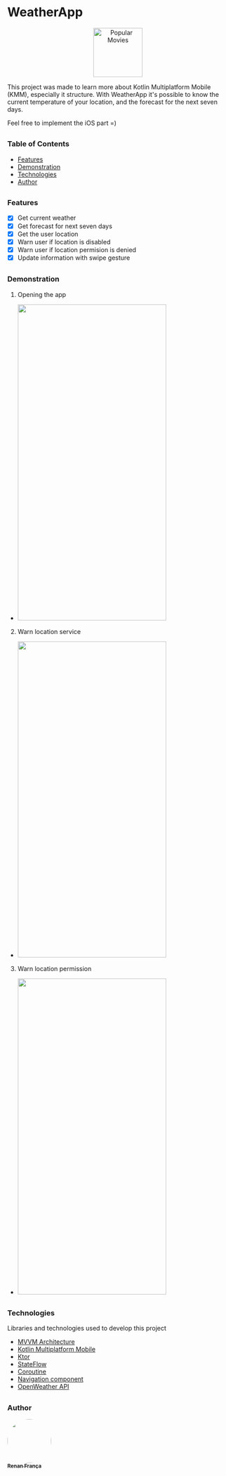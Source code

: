 # WeatherApp

<p align="center">
 <img  src="https://user-images.githubusercontent.com/54109228/121570632-69db8a80-c9f8-11eb-817f-211e5483989b.png" height="112" width="112" alt="Popular Movies" />
</p>

This project was made to learn more about Kotlin Multiplatform Mobile (KMM), especially it structure.
With WeatherApp it's possible to know the current temperature of your location, and the forecast for the next seven days.

Feel free to implement the iOS part =)

##
### Table of Contents

 - [Features](#features)
 - [Demonstration](#demonstration)
 - [Technologies](#technologies)
 - [Author](#author)

##
### Features

- [x] Get current weather
- [x] Get forecast for next seven days
- [x] Get the user location
- [x] Warn user if location is disabled 
- [x] Warn user if location permision is denied
- [x] Update information with swipe gesture

##
### Demonstration


1. Opening the app
- <img  src="https://user-images.githubusercontent.com/54109228/121579612-41f12480-ca02-11eb-9464-181e7303054a.gif" height="720" width="338" />

2. Warn location service
- <img src="https://user-images.githubusercontent.com/54109228/121579612-41f12480-ca02-11eb-9464-181e7303054a.gif" height="720" width="338" />

3. Warn location permission
- <img src="https://user-images.githubusercontent.com/54109228/121584038-626fad80-ca07-11eb-8985-e13f3c50f6ab.gif" height="720" width="338" />


##
### Technologies

Libraries and technologies used to develop this project

- [MVVM Architecture](https://developer.android.com/topic/libraries/architecture/images/final-architecture.png)
- [Kotlin Multiplatform Mobile](https://kotlinlang.org/docs/mobile/getting-started.html)
- [Ktor](https://ktor.io/docs/welcome.html)
- [StateFlow](https://developer.android.com/kotlin/flow/stateflow-and-sharedflow)
- [Coroutine](https://kotlinlang.org/docs/coroutines-guide.html)
- [Navigation component](https://developer.android.com/guide/navigation/navigation-getting-started)
- [OpenWeather API](https://openweathermap.org/)

##
### Author
<a href="https://www.facebook.com/renanfrn">
 <img style="border-radius: 50%;" src="https://avatars.githubusercontent.com/u/54109228?v=4" width="100px;" alt=""/>
 <br />
 <sub><b>Renan França</b></sub></a>
</a>
